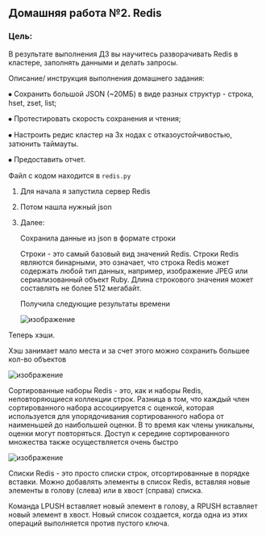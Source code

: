 ## Домашняя работа №2. Redis

### Цель: 

В результате выполнения ДЗ вы научитесь разворачивать Redis в кластере, заполнять данными и делать запросы.

Описание/ инструкция выполнения домашнего задания:

⦁	Сохранить большой JSON (~20МБ) в виде разных структур - строка, hset, zset, list;

⦁	Протестировать скорость сохранения и чтения;

⦁	Настроить редис кластер на 3х нодах с отказоустойчивостью, затюнить 
таймауты.

⦁	Предоставить отчет.


Файл с кодом находится в `redis.py`

1) Для начала я запустила сервер Redis
2) Потом нашла нужный json
3) Далее:

   Сохранила данные из json в формате строки

   Строки - это самый базовый вид значений Redis. Строки Redis являются бинарными, это означает, что строка Redis может содержать любой тип данных, например, изображение JPEG или сериализованный объект Ruby. Длина строкового значения может составлять не более 512 мегабайт.

   Получила следующие результаты времени
   

    ![изображение](https://github.com/KatyaProkhorchuk/SBT_DB_2023/assets/77965300/57807267-a9dd-4b4f-b0a9-abc6b60e7e85)


  Теперь хэши.

  Хэш занимает мало места и за счет этого можно сохранить большее кол-во объектов


![изображение](https://github.com/KatyaProkhorchuk/SBT_DB_2023/assets/77965300/3de17aa9-ac6c-4fe1-80fa-189c986edd6c)


  Сортированные наборы Redis - это, как и наборы Redis, неповторяющиеся коллекции строк. Разница в том, что каждый член сортированного набора ассоциируется с оценкой, которая используется для упорядочивания сортированного набора от наименьшей до наибольшей оценки. В то время как члены уникальны, оценки могут повторяться. Доступ к середине сортированного множества также осуществляется очень быстро

  ![изображение](https://github.com/KatyaProkhorchuk/SBT_DB_2023/assets/77965300/af54e946-77be-4904-88cc-453e0f365b29)


  Списки Redis - это просто списки строк, отсортированные в порядке вставки. Можно добавлять элементы в список Redis, вставляя новые элементы в голову (слева) или в хвост (справа) списка.

Команда LPUSH вставляет новый элемент в голову, а RPUSH вставляет новый элемент в хвост. Новый список создается, когда одна из этих операций выполняется против пустого ключа. 
